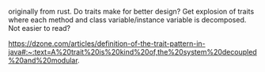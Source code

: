 
originally from rust. Do traits make for better design? 
Get explosion of traits where each method
and class variable/instance variable is decomposed. 
Not easier to read? 

https://dzone.com/articles/definition-of-the-trait-pattern-in-java#:~:text=A%20trait%20is%20kind%20of,the%20system%20decoupled%20and%20modular.